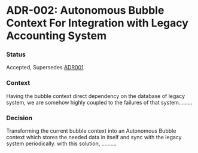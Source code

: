 # ADR-002: Autonomous Bubble Context For Integration with Legacy Accounting System

### Status

Accepted, Supersedes [ADR001](adr-001-bubble-context-for-integration-with-legacy-accounting-system.md)

### Context

Having the bubble context direct dependency on the database of legacy system, we are somehow highly coupled to the failures of that system.........

### Decision

Transforming the current bubble context into an Autonomous Bubble context which stores the needed data in itself and sync with the legacy system periodically. with this solution, ..........
